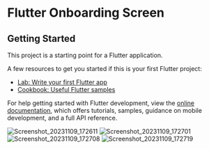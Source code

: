 # Flutter Onboarding Screen

## Getting Started

This project is a starting point for a Flutter application.

A few resources to get you started if this is your first Flutter project:

- [Lab: Write your first Flutter app](https://docs.flutter.dev/get-started/codelab)
- [Cookbook: Useful Flutter samples](https://docs.flutter.dev/cookbook)

For help getting started with Flutter development, view the
[online documentation](https://docs.flutter.dev/), which offers tutorials,
samples, guidance on mobile development, and a full API reference.

![Screenshot_20231109_172611](https://github.com/gulerkandeger/Flutter-Onboarding-Screen/assets/77187949/2124bedb-aa67-4e1d-8baa-c2c643b5b9ff)
![Screenshot_20231109_172701](https://github.com/gulerkandeger/Flutter-Onboarding-Screen/assets/77187949/a0993fd4-497e-468d-8eb3-8098aec28e83)
![Screenshot_20231109_172708](https://github.com/gulerkandeger/Flutter-Onboarding-Screen/assets/77187949/03a31230-f8f9-47a2-8435-de3c579c5389)
![Screenshot_20231109_172719](https://github.com/gulerkandeger/Flutter-Onboarding-Screen/assets/77187949/e813bce8-7c84-44b4-b602-80d203061297)


